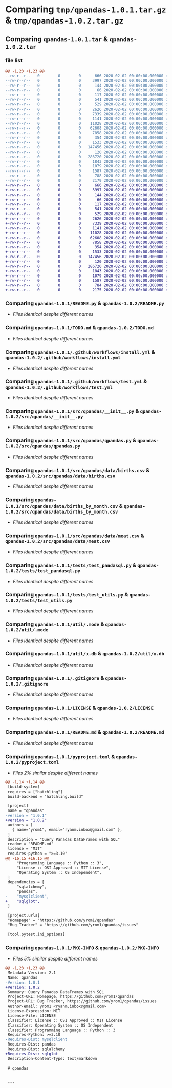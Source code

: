 # Comparing `tmp/qpandas-1.0.1.tar.gz` & `tmp/qpandas-1.0.2.tar.gz`

## Comparing `qpandas-1.0.1.tar` & `qpandas-1.0.2.tar`

### file list

```diff
@@ -1,23 +1,23 @@
--rw-r--r--   0        0        0      666 2020-02-02 00:00:00.000000 qpandas-1.0.1/README.py
--rw-r--r--   0        0        0     3997 2020-02-02 00:00:00.000000 qpandas-1.0.1/TODO.md
--rw-r--r--   0        0        0      144 2020-02-02 00:00:00.000000 qpandas-1.0.1/publish.sh
--rw-r--r--   0        0        0       66 2020-02-02 00:00:00.000000 qpandas-1.0.1/requirements.txt
--rw-r--r--   0        0        0      117 2020-02-02 00:00:00.000000 qpandas-1.0.1/.github/dependabot.yml
--rw-r--r--   0        0        0      541 2020-02-02 00:00:00.000000 qpandas-1.0.1/.github/workflows/install.yml
--rw-r--r--   0        0        0      529 2020-02-02 00:00:00.000000 qpandas-1.0.1/.github/workflows/test.yml
--rw-r--r--   0        0        0     2626 2020-02-02 00:00:00.000000 qpandas-1.0.1/src/qpandas/__init__.py
--rw-r--r--   0        0        0     7339 2020-02-02 00:00:00.000000 qpandas-1.0.1/src/qpandas/qpandas.py
--rw-r--r--   0        0        0     1141 2020-02-02 00:00:00.000000 qpandas-1.0.1/src/qpandas/data/births.csv
--rw-r--r--   0        0        0    11028 2020-02-02 00:00:00.000000 qpandas-1.0.1/src/qpandas/data/births_by_month.csv
--rw-r--r--   0        0        0    62608 2020-02-02 00:00:00.000000 qpandas-1.0.1/src/qpandas/data/meat.csv
--rw-r--r--   0        0        0     7858 2020-02-02 00:00:00.000000 qpandas-1.0.1/tests/test_pandasql.py
--rw-r--r--   0        0        0      354 2020-02-02 00:00:00.000000 qpandas-1.0.1/tests/test_qpandas.py
--rw-r--r--   0        0        0     1533 2020-02-02 00:00:00.000000 qpandas-1.0.1/tests/test_utils.py
--rw-r--r--   0        0        0   147456 2020-02-02 00:00:00.000000 qpandas-1.0.1/util/.mode
--rw-r--r--   0        0        0      120 2020-02-02 00:00:00.000000 qpandas-1.0.1/util/csv_sqlite3.sh
--rw-r--r--   0        0        0   286720 2020-02-02 00:00:00.000000 qpandas-1.0.1/util/x.db
--rw-r--r--   0        0        0     1843 2020-02-02 00:00:00.000000 qpandas-1.0.1/.gitignore
--rw-r--r--   0        0        0     1079 2020-02-02 00:00:00.000000 qpandas-1.0.1/LICENSE
--rw-r--r--   0        0        0     1587 2020-02-02 00:00:00.000000 qpandas-1.0.1/README.md
--rw-r--r--   0        0        0      788 2020-02-02 00:00:00.000000 qpandas-1.0.1/pyproject.toml
--rw-r--r--   0        0        0     2179 2020-02-02 00:00:00.000000 qpandas-1.0.1/PKG-INFO
+-rw-r--r--   0        0        0      666 2020-02-02 00:00:00.000000 qpandas-1.0.2/README.py
+-rw-r--r--   0        0        0     3997 2020-02-02 00:00:00.000000 qpandas-1.0.2/TODO.md
+-rw-r--r--   0        0        0      144 2020-02-02 00:00:00.000000 qpandas-1.0.2/publish.sh
+-rw-r--r--   0        0        0       66 2020-02-02 00:00:00.000000 qpandas-1.0.2/requirements.txt
+-rw-r--r--   0        0        0      117 2020-02-02 00:00:00.000000 qpandas-1.0.2/.github/dependabot.yml
+-rw-r--r--   0        0        0      541 2020-02-02 00:00:00.000000 qpandas-1.0.2/.github/workflows/install.yml
+-rw-r--r--   0        0        0      529 2020-02-02 00:00:00.000000 qpandas-1.0.2/.github/workflows/test.yml
+-rw-r--r--   0        0        0     2626 2020-02-02 00:00:00.000000 qpandas-1.0.2/src/qpandas/__init__.py
+-rw-r--r--   0        0        0     7339 2020-02-02 00:00:00.000000 qpandas-1.0.2/src/qpandas/qpandas.py
+-rw-r--r--   0        0        0     1141 2020-02-02 00:00:00.000000 qpandas-1.0.2/src/qpandas/data/births.csv
+-rw-r--r--   0        0        0    11028 2020-02-02 00:00:00.000000 qpandas-1.0.2/src/qpandas/data/births_by_month.csv
+-rw-r--r--   0        0        0    62608 2020-02-02 00:00:00.000000 qpandas-1.0.2/src/qpandas/data/meat.csv
+-rw-r--r--   0        0        0     7858 2020-02-02 00:00:00.000000 qpandas-1.0.2/tests/test_pandasql.py
+-rw-r--r--   0        0        0      354 2020-02-02 00:00:00.000000 qpandas-1.0.2/tests/test_qpandas.py
+-rw-r--r--   0        0        0     1533 2020-02-02 00:00:00.000000 qpandas-1.0.2/tests/test_utils.py
+-rw-r--r--   0        0        0   147456 2020-02-02 00:00:00.000000 qpandas-1.0.2/util/.mode
+-rw-r--r--   0        0        0      120 2020-02-02 00:00:00.000000 qpandas-1.0.2/util/csv_sqlite3.sh
+-rw-r--r--   0        0        0   286720 2020-02-02 00:00:00.000000 qpandas-1.0.2/util/x.db
+-rw-r--r--   0        0        0     1843 2020-02-02 00:00:00.000000 qpandas-1.0.2/.gitignore
+-rw-r--r--   0        0        0     1079 2020-02-02 00:00:00.000000 qpandas-1.0.2/LICENSE
+-rw-r--r--   0        0        0     1587 2020-02-02 00:00:00.000000 qpandas-1.0.2/README.md
+-rw-r--r--   0        0        0      784 2020-02-02 00:00:00.000000 qpandas-1.0.2/pyproject.toml
+-rw-r--r--   0        0        0     2175 2020-02-02 00:00:00.000000 qpandas-1.0.2/PKG-INFO
```

### Comparing `qpandas-1.0.1/README.py` & `qpandas-1.0.2/README.py`

 * *Files identical despite different names*

### Comparing `qpandas-1.0.1/TODO.md` & `qpandas-1.0.2/TODO.md`

 * *Files identical despite different names*

### Comparing `qpandas-1.0.1/.github/workflows/install.yml` & `qpandas-1.0.2/.github/workflows/install.yml`

 * *Files identical despite different names*

### Comparing `qpandas-1.0.1/.github/workflows/test.yml` & `qpandas-1.0.2/.github/workflows/test.yml`

 * *Files identical despite different names*

### Comparing `qpandas-1.0.1/src/qpandas/__init__.py` & `qpandas-1.0.2/src/qpandas/__init__.py`

 * *Files identical despite different names*

### Comparing `qpandas-1.0.1/src/qpandas/qpandas.py` & `qpandas-1.0.2/src/qpandas/qpandas.py`

 * *Files identical despite different names*

### Comparing `qpandas-1.0.1/src/qpandas/data/births.csv` & `qpandas-1.0.2/src/qpandas/data/births.csv`

 * *Files identical despite different names*

### Comparing `qpandas-1.0.1/src/qpandas/data/births_by_month.csv` & `qpandas-1.0.2/src/qpandas/data/births_by_month.csv`

 * *Files identical despite different names*

### Comparing `qpandas-1.0.1/src/qpandas/data/meat.csv` & `qpandas-1.0.2/src/qpandas/data/meat.csv`

 * *Files identical despite different names*

### Comparing `qpandas-1.0.1/tests/test_pandasql.py` & `qpandas-1.0.2/tests/test_pandasql.py`

 * *Files identical despite different names*

### Comparing `qpandas-1.0.1/tests/test_utils.py` & `qpandas-1.0.2/tests/test_utils.py`

 * *Files identical despite different names*

### Comparing `qpandas-1.0.1/util/.mode` & `qpandas-1.0.2/util/.mode`

 * *Files identical despite different names*

### Comparing `qpandas-1.0.1/util/x.db` & `qpandas-1.0.2/util/x.db`

 * *Files identical despite different names*

### Comparing `qpandas-1.0.1/.gitignore` & `qpandas-1.0.2/.gitignore`

 * *Files identical despite different names*

### Comparing `qpandas-1.0.1/LICENSE` & `qpandas-1.0.2/LICENSE`

 * *Files identical despite different names*

### Comparing `qpandas-1.0.1/README.md` & `qpandas-1.0.2/README.md`

 * *Files identical despite different names*

### Comparing `qpandas-1.0.1/pyproject.toml` & `qpandas-1.0.2/pyproject.toml`

 * *Files 2% similar despite different names*

```diff
@@ -1,14 +1,14 @@
 [build-system]
 requires = ["hatchling"]
 build-backend = "hatchling.build"
 
 [project]
 name = "qpandas"
-version = "1.0.1"
+version = "1.0.2"
 authors = [
   { name="yrom1", email="ryanm.inbox@gmail.com" },
 ]
 description = "Query Panadas DataFrames with SQL"
 readme = "README.md"
 license = "MIT"
 requires-python = ">=3.10"
@@ -16,15 +16,15 @@
     "Programming Language :: Python :: 3",
     "License :: OSI Approved :: MIT License",
     "Operating System :: OS Independent",
 ]
 dependencies = [
     "sqlalchemy",
     "pandas",
-    "mysqlclient",
+    "sqlglot",
 ]
 
 [project.urls]
 "Homepage" = "https://github.com/yrom1/qpandas"
 "Bug Tracker" = "https://github.com/yrom1/qpandas/issues"
 
 [tool.pytest.ini_options]
```

### Comparing `qpandas-1.0.1/PKG-INFO` & `qpandas-1.0.2/PKG-INFO`

 * *Files 5% similar despite different names*

```diff
@@ -1,23 +1,23 @@
 Metadata-Version: 2.1
 Name: qpandas
-Version: 1.0.1
+Version: 1.0.2
 Summary: Query Panadas DataFrames with SQL
 Project-URL: Homepage, https://github.com/yrom1/qpandas
 Project-URL: Bug Tracker, https://github.com/yrom1/qpandas/issues
 Author-email: yrom1 <ryanm.inbox@gmail.com>
 License-Expression: MIT
 License-File: LICENSE
 Classifier: License :: OSI Approved :: MIT License
 Classifier: Operating System :: OS Independent
 Classifier: Programming Language :: Python :: 3
 Requires-Python: >=3.10
-Requires-Dist: mysqlclient
 Requires-Dist: pandas
 Requires-Dist: sqlalchemy
+Requires-Dist: sqlglot
 Description-Content-Type: text/markdown
 
 # qpandas
 
 
 ---
```

